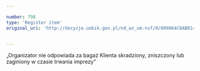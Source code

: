 ```yaml
---

number: 798
type: 'Register item'
original_uri: 'http://decyzje.uokik.gov.pl/nd_wz_um.nsf/0/009864C8AB814601C12572DD003296CA?OpenDocument'


---
```


„Organizator nie odpowiada za bagaż Klienta skradziony, zniszczony lub zaginiony w czasie trwania imprezy”
